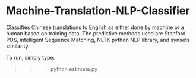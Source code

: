 # Machine-Translation-NLP-Classifier
Classifies Chinese translations to English as either done by machine or a human based on training data. The predictive methods used are Stanford POS, intelligent Sequence Matching, NLTK python NLP library, and synsets similarity.

To run, simply type: 
>>>python estimate.py

